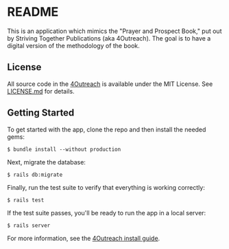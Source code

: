 # README

This is an application which mimics the "Prayer and Prospect Book," put out by
Striving Together Publications (aka 4Outreach). The goal is to have a digital
version of the methodology of the book.

## License
All source code in the [4Outreach](http://4outreach.josephwheaton.com/)
is available under the MIT License. See [LICENSE.md](LICENSE.md) for details.

## Getting Started

To get started with the app, clone the repo and then install the needed gems:

```
$ bundle install --without production
```

Next, migrate the database:

```
$ rails db:migrate
```

Finally, run the test suite to verify that everything is working correctly:

```
$ rails test
```

If the test suite passes, you'll be ready to run the app in a local server:

```
$ rails server
```

For more information, see the
[4Outreach install guide](http://4outreach.josephwheaton.com/install).
